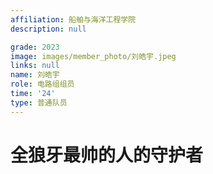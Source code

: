 ```yaml
---
affiliation: 船舶与海洋工程学院
description: null

grade: 2023
image: images/member_photo/刘皓宇.jpeg
links: null
name: 刘皓宇
role: 电路组组员
time: '24'
type: 普通队员
---
```

# 全狼牙最帅的人的守护者
